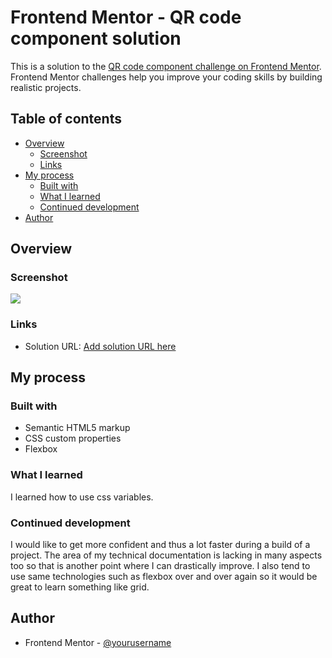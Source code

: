 # Frontend Mentor - QR code component solution

This is a solution to the [QR code component challenge on Frontend Mentor](https://www.frontendmentor.io/challenges/qr-code-component-iux_sIO_H). Frontend Mentor challenges help you improve your coding skills by building realistic projects. 

## Table of contents

- [Overview](#overview)
  - [Screenshot](#screenshot)
  - [Links](#links)
- [My process](#my-process)
  - [Built with](#built-with)
  - [What I learned](#what-i-learned)
  - [Continued development](#continued-development)
- [Author](#author)

## Overview

### Screenshot

![](./screenshot.jpg)

### Links

- Solution URL: [Add solution URL here](https://github.com/flapmfy/qrComponent)

## My process

### Built with

- Semantic HTML5 markup
- CSS custom properties
- Flexbox

### What I learned

I learned how to use css variables.

### Continued development

I would like to get more confident and thus a lot faster during a build of a project. The area of my technical documentation is lacking in many aspects too so that is another point where I can drastically improve. I also tend to use same technologies such as flexbox over and over again so it would be great to learn something like grid.

## Author

- Frontend Mentor - [@yourusername](https://www.frontendmentor.io/profile/flapmfy)